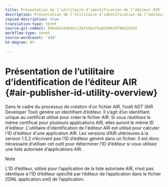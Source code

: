 ```yaml
---
title: Présentation de l’utilitaire d’identification de l’éditeur AIR
description: Présentation de l’utilitaire d’identification de l’éditeur AIR
copied-description: true
translation-type: tm+mt
source-git-commit: 89bdda1d4bd5c126f19ba75a819942df901183d1
workflow-type: tm+mt
source-wordcount: '143'
ht-degree: 0%

---
```



# Présentation de l’utilitaire d’identification de l’éditeur AIR {#air-publisher-id-utility-overview}

Dans le cadre du processus de création d’un fichier AIR, l’outil ADT (AIR Developer Tool) génère un identifiant d’éditeur. Il s’agit d’un identifiant unique au certificat utilisé pour créer le fichier AIR. Si vous réutilisez le même certificat pour plusieurs applications AIR, elles auront le même ID d&#39;éditeur. L&#39;utilitaire d&#39;identification de l&#39;éditeur AIR est utilisé pour calculer l&#39;ID d&#39;éditeur d&#39;une application AIR. Les versions d’AIR ultérieures à la version 1.5.2 n’écrivent pas l’ID d’éditeur généré dans un fichier. Il est donc nécessaire d’utiliser cet outil pour déterminer l’ID d’éditeur si vous utilisez une liste autorisée d’applications AIR.

>[!NOTE]
>
>L’ID d’éditeur, utilisé pour l’application de la liste autorisée AIR, n’est pas identique à l’ID d’éditeur spécifié par l’éditeur de l’application dans le fichier [!DNL application.xml] de l’application.
